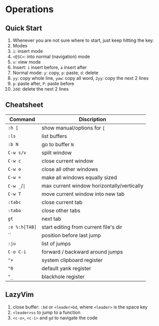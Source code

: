 # Operations

## Quick Start

1. Whenever you are not sure where to start, just keep hitting the <ESC> key.
1. Modes
  1. `i`: insert mode
  1. `<ESC>`: into normal (navigation) mode
  1. `v`: view mode
1. Insert: `i` insert before, `a` insert after
1. Normal mode: `y`: copy, `p`: paste, `d`: delete
  1. `yy`: copy whole line, `yaw`: copy all word, `2yy`: copy the next 2 lines
  1. `p`: paste after, `P`: paste before
  1. `2dd`: delete the next 2 lines

## Cheatsheet


| Command | Discription |
|---|---|
| `:h [` | show manual/options for `[` |
| `:ls` | list buffers |
| `:b N` | go to buffer `N` |
| `C-w s/v` | split window |
| `C-w c` | close current window |
| `C-w o` | close all other windows |
| `C-w =` | make all windows equally sized |
| `C-w _`/`\|` | max current window horizontally/vertically |
| `C-w T` | move current window into new tab |
| `:tabc` | close current tab |
| `:tabo` | close other tabs |
| `gt` | next tab |
| `:e %:h[TAB]` | start editing from current file's dir |
| `` | position before last jump |
| `:ju` | list of jumps |
| `C-o C-i` | forward / backward around jumps |
| `"+` | system clipboard register |
| `"0` | default yank register |
| `"_` | blackhole register | 




## LazyVim

1. close buffer: `:bd` or `<leader>bd`, where `<leader>` is the space key
1. `<leader>ss` to jump to a function
1. `<c-o>`, `<c-i>` and `gd` to navigate the code
